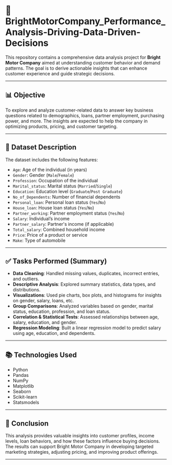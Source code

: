 # 🚗 BrightMotorCompany_Performance_Analysis-Driving-Data-Driven-Decisions

This repository contains a comprehensive data analysis project for **Bright Motor Company** aimed at understanding customer behavior and demand patterns. The goal is to derive actionable insights that can enhance customer experience and guide strategic decisions.

---

## 📊 Objective

To explore and analyze customer-related data to answer key business questions related to demographics, loans, partner employment, purchasing power, and more. The insights are expected to help the company in optimizing products, pricing, and customer targeting.

---

## 🧾 Dataset Description

The dataset includes the following features:

- `Age`: Age of the individual (in years)
- `Gender`: Gender (`Male`/`Female`)
- `Profession`: Occupation of the individual
- `Marital_status`: Marital status (`Married`/`Single`)
- `Education`: Education level (`Graduate`/`Post Graduate`)
- `No_of_Dependents`: Number of financial dependents
- `Personal_loan`: Personal loan status (`Yes`/`No`)
- `House_loan`: House loan status (`Yes`/`No`)
- `Partner_working`: Partner employment status (`Yes`/`No`)
- `Salary`: Individual’s income
- `Partner_salary`: Partner's income (if applicable)
- `Total_salary`: Combined household income
- `Price`: Price of a product or service
- `Make`: Type of automobile

---

## ✅ Tasks Performed (Summary)

- **Data Cleaning**: Handled missing values, duplicates, incorrect entries, and outliers.
- **Descriptive Analysis**: Explored summary statistics, data types, and distributions.
- **Visualizations**: Used pie charts, box plots, and histograms for insights on gender, salary, loans, etc.
- **Group Comparisons**: Analyzed variables based on gender, marital status, education, profession, and loan status.
- **Correlation & Statistical Tests**: Assessed relationships between age, salary, education, and gender.
- **Regression Modeling**: Built a linear regression model to predict salary using age, education, and dependents.

---

## 📚 Technologies Used

- Python
- Pandas
- NumPy
- Matplotlib
- Seaborn
- Scikit-learn
- Statsmodels

---

## 📌 Conclusion

This analysis provides valuable insights into customer profiles, income levels, loan behaviors, and how these factors influence buying decisions. The results can support Bright Motor Company in developing targeted marketing strategies, adjusting pricing, and improving product offerings.

---


